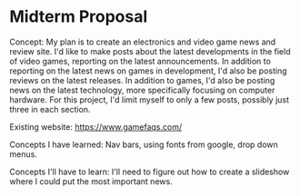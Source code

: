# Midterm Proposal

Concept: My plan is to create an electronics and video game news and review site. I'd like to make posts about the latest developments in the field of video games, reporting on the latest announcements. In addition to reporting on the latest news on games in development, I'd also be posting reviews on the latest releases. In addition to games, I'd also be posting news on the latest technology, more specifically focusing on computer hardware. For this project, I'd limit myself to only a few posts, possibly just three in each section.

Existing website: https://www.gamefaqs.com/

Concepts I have learned: Nav bars, using fonts from google, drop down menus.

Concepts I'll have to learn: I'll need to figure out how to create a slideshow where I could put the most important news.
